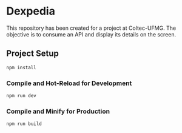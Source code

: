# Dexpedia

This repository has been created for a project at Coltec-UFMG. The objective is to consume an API and display its details on the screen.


## Project Setup

```sh
npm install
```

### Compile and Hot-Reload for Development

```sh
npm run dev
```

### Compile and Minify for Production

```sh
npm run build
```
